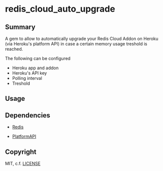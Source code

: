 # redis_cloud_auto_upgrade

## Summary

A gem to allow to automatically upgrade your Redis Cloud Addon on Heroku (via Heroku's platform API)
in case a certain memory usage treshold is reached.

The following can be configured

- Heroku app and addon
- Heroku's API key
- Polling interval
- Treshold
 

## Usage


## Dependencies

* [Redis](https://github.com/redis/redis-rb)

* [PlatformAPI](https://github.com/heroku/platform-api)

## Copyright

MIT, c.f. [LICENSE](LICENSE)
